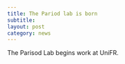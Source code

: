 ```yaml
---
title: The Pariod lab is born
subtitle: 
layout: post
category: news
---
```

The Parisod Lab begins work at UniFR.